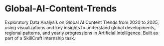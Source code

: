 # Global-AI-Content-Trends
Exploratory Data Analysis on Global AI Content Trends from 2020 to 2025, using visualizations and key insights to understand global developments, regional patterns, and yearly progressions in Artificial Intelligence. Built as part of a SkillCraft internship task.
